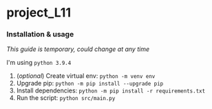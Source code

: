 # project_L11

### Installation & usage
*This guide is temporary, could change at any time*

I'm using `python 3.9.4`

1. (*optional*) Create virtual env: `python -m venv env`
2. Upgrade pip: `python -m pip install --upgrade pip`
3. Install dependencies: `python -m pip install -r requirements.txt`
4. Run the script: `python src/main.py`
